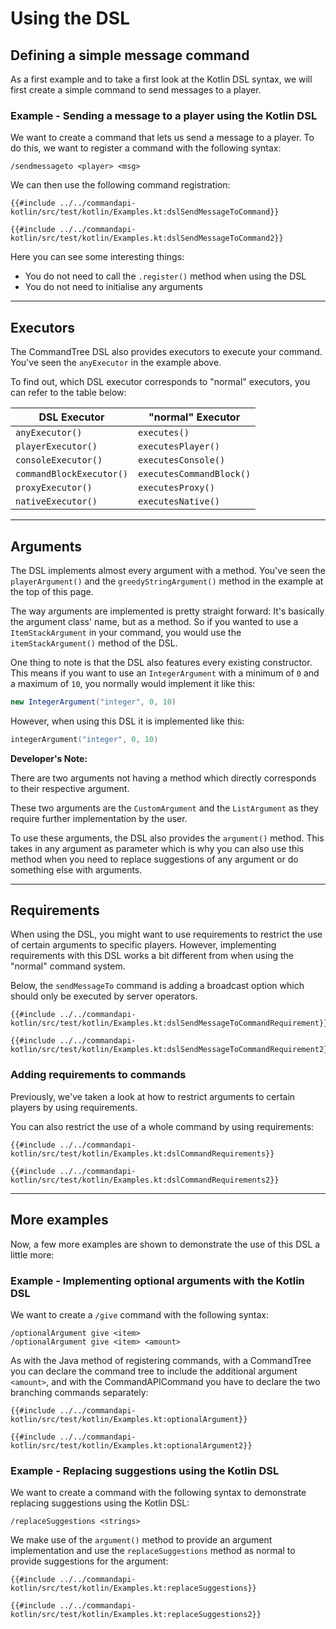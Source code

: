 # Using the DSL

## Defining a simple message command

As a first example and to take a first look at the Kotlin DSL syntax, we will first create a simple command to send messages to a player.

<div class="example">

### Example - Sending a message to a player using the Kotlin DSL

We want to create a command that lets us send a message to a player. To do this, we want to register a command with the following syntax:

```mccmd
/sendmessageto <player> <msg>
```

We can then use the following command registration:

<div class="multi-pre">

```kotlin,CommandTree
{{#include ../../commandapi-kotlin/src/test/kotlin/Examples.kt:dslSendMessageToCommand}}
```

```kotlin,CommandAPICommand
{{#include ../../commandapi-kotlin/src/test/kotlin/Examples.kt:dslSendMessageToCommand2}}
```

</div>

Here you can see some interesting things:

- You do not need to call the `.register()` method when using the DSL
- You do not need to initialise any arguments

</div>

-----

## Executors

The CommandTree DSL also provides executors to execute your command. You've seen the `anyExecutor` in the example above.

To find out, which DSL executor corresponds to "normal" executors, you can refer to the table below:

| DSL Executor             | "normal" Executor        |
|--------------------------|--------------------------|
| `anyExecutor()`          | `executes()`             |
| `playerExecutor()`       | `executesPlayer()`       |
| `consoleExecutor()`      | `executesConsole()`      |
| `commandBlockExecutor()` | `executesCommandBlock()` |
| `proxyExecutor()`        | `executesProxy()`        |
| `nativeExecutor()`       | `executesNative()`       |

-----

## Arguments

The DSL implements almost every argument with a method. You've seen the `playerArgument()` and the `greedyStringArgument()` method in the example at the top of this page.

The way arguments are implemented is pretty straight forward: It's basically the argument class' name, but as a method. So if you wanted to use a `ItemStackArgument` in your command, you would use the `itemStackArgument()` method of the DSL.

One thing to note is that the DSL also features every existing constructor. This means if you want to use an `IntegerArgument` with a minimum of `0` and a maximum of `10`, you normally would implement it like this:

```java
new IntegerArgument("integer", 0, 10)
```

However, when using this DSL it is implemented like this:

```kotlin
integerArgument("integer", 0, 10)
```

<div class="warning">

**Developer's Note:**

There are two arguments not having a method which directly corresponds to their respective argument.

These two arguments are the `CustomArgument` and the `ListArgument` as they require further implementation by the user.

To use these arguments, the DSL also provides the `argument()` method. This takes in any argument as parameter which is why you can also use this method when you need to replace suggestions of any argument or do something else with arguments.

</div>

-----

## Requirements

When using the DSL, you might want to use requirements to restrict the use of certain arguments to specific players. However, implementing requirements with this DSL works a bit different from when using the "normal" command system.

Below, the `sendMessageTo` command is adding a broadcast option which should only be executed by server operators.

<div class="multi-pre">

```kotlin,CommandTree
{{#include ../../commandapi-kotlin/src/test/kotlin/Examples.kt:dslSendMessageToCommandRequirement}}
```

```kotlin,CommandAPICommand
{{#include ../../commandapi-kotlin/src/test/kotlin/Examples.kt:dslSendMessageToCommandRequirement2}}
```

</div>

### Adding requirements to commands

Previously, we've taken a look at how to restrict arguments to certain players by using requirements.

You can also restrict the use of a whole command by using requirements:

<div class="multi-pre">

```kotlin,CommandTree
{{#include ../../commandapi-kotlin/src/test/kotlin/Examples.kt:dslCommandRequirements}}
```

```kotlin,CommandAPICommand
{{#include ../../commandapi-kotlin/src/test/kotlin/Examples.kt:dslCommandRequirements2}}
```

</div>

-----

## More examples

Now, a few more examples are shown to demonstrate the use of this DSL a little more:

<div class="example">

### Example - Implementing optional arguments with the Kotlin DSL

We want to create a `/give` command with the following syntax:

```mccmd
/optionalArgument give <item>
/optionalArgument give <item> <amount>
```

As with the Java method of registering commands, with a CommandTree you can declare the command tree to include the additional argument `<amount>`, and with the CommandAPICommand you have to declare the two branching commands separately:

<div class="multi-pre">

```kotlin,CommandTree
{{#include ../../commandapi-kotlin/src/test/kotlin/Examples.kt:optionalArgument}}
```

```kotlin,CommandAPICommand
{{#include ../../commandapi-kotlin/src/test/kotlin/Examples.kt:optionalArgument2}}
```

</div>

</div>

<div class="example">

### Example - Replacing suggestions using the Kotlin DSL

We want to create a command with the following syntax to demonstrate replacing suggestions using the Kotlin DSL:

```mccmd
/replaceSuggestions <strings>
```

We make use of the `argument()` method to provide an argument implementation and use the `replaceSuggestions` method as normal to provide suggestions for the argument:

<div class="multi-pre">

```kotlin,CommandTree
{{#include ../../commandapi-kotlin/src/test/kotlin/Examples.kt:replaceSuggestions}}
```

```kotlin,CommandAPICommand
{{#include ../../commandapi-kotlin/src/test/kotlin/Examples.kt:replaceSuggestions2}}
```

</div>

</div>
